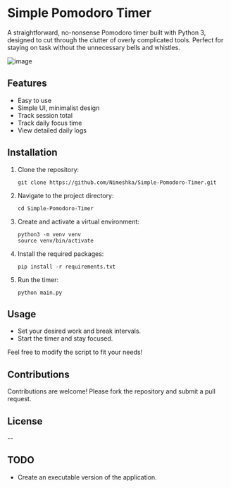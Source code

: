 # Simple Pomodoro Timer

A straightforward, no-nonsense Pomodoro timer built with Python 3, designed to cut through the clutter of overly complicated tools. Perfect for staying on task without the unnecessary bells and whistles.

![image](https://github.com/user-attachments/assets/ecf817d6-5d08-4068-8a87-63819a39a0b8)

## Features
- Easy to use
- Simple UI, minimalist design
- Track session total
- Track daily focus time
- View detailed daily logs

## Installation
1. Clone the repository:
    ```
    git clone https://github.com/Nimeshka/Simple-Pomodoro-Timer.git
    ```
2. Navigate to the project directory:
    ```
    cd Simple-Pomodoro-Timer
    ```
3. Create and activate a virtual environment:
    ```
    python3 -m venv venv
    source venv/bin/activate
    ```
4. Install the required packages:
    ```
    pip install -r requirements.txt
    ```
5. Run the timer:
    ```
    python main.py
    ```

## Usage
- Set your desired work and break intervals.
- Start the timer and stay focused.

Feel free to modify the script to fit your needs!

## Contributions
Contributions are welcome! Please fork the repository and submit a pull request.

## License
--

## TODO
- Create an executable version of the application.

